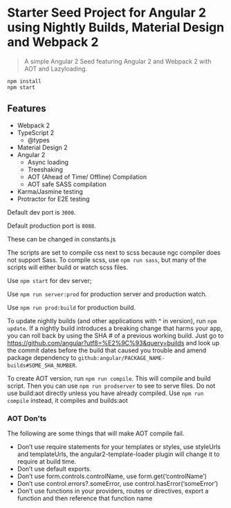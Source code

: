 # Starter Seed Project for Angular 2 using Nightly Builds, Material Design and Webpack 2
> A simple Angular 2 Seed featuring Angular 2 and Webpack 2 with AOT and Lazyloading.

```
npm install
npm start
```

## Features
* Webpack 2
* TypeScript 2
  * @types
* Material Design 2
* Angular 2
  * Async loading
  * Treeshaking
  * AOT (Ahead of Time/ Offline) Compilation
  * AOT safe SASS compilation
* Karma/Jasmine testing
* Protractor for E2E testing

Default dev port is `3000`.

Default production port is `8088`.

These can be changed in constants.js

The scripts are set to compile css next to scss because ngc compiler does not support Sass.
To compile scss, use `npm run sass`, but many of the scripts will either build or watch scss files.

Use `npm start` for dev server;

Use `npm run server:prod` for production server and production watch.

Use `npm run prod:build` for production build.

To update nightly builds (and other applications with ^ in version),
run `npm update`. If a nightly build introduces a breaking change that harms your app, you can roll back
by using the SHA # of a previous working build. Just go to https://github.com/angular?utf8=%E2%9C%93&query=builds
and look up the commit dates before the build that caused you trouble and amend package dependency to
`github:angular/PACKAGE_NAME-builds#SOME_SHA_NUMBER`.

To create AOT version, run `npm run compile`. This will compile and build script.
Then you can use `npm run prodserver` to see to serve files.
Do not use build:aot directly unless you have already compiled.
Use `npm run compile` instead, it compiles and builds:aot

### AOT  Don'ts
The following are some things that will make AOT compile fail.
- Don’t use require statements for your templates or styles, use styleUrls and templateUrls, 
the angular2-template-loader plugin will change it to require at build time.
- Don’t use default exports.
- Don’t use form.controls.controlName, use form.get(‘controlName’)
- Don’t use control.errors?.someError, use control.hasError(‘someError’)
- Don’t use functions in your providers, routes or directives, export a function and then reference that function name
